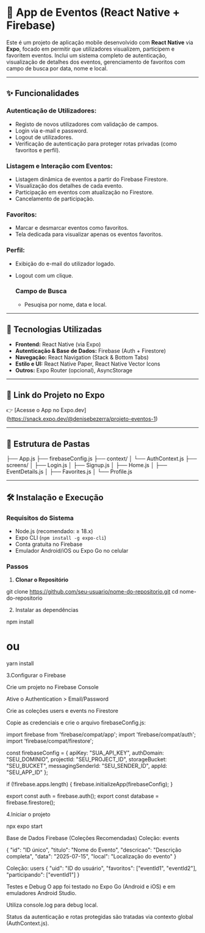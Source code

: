 # 📱 App de Eventos (React Native + Firebase)

Este é um projeto de aplicação mobile desenvolvido com **React Native** via **Expo**, focado em permitir que utilizadores visualizem, participem e favoritem eventos. Inclui um sistema completo de autenticação, visualização de detalhes dos eventos, gerenciamento de favoritos com campo de busca por data, nome e local.

---

## ✨ Funcionalidades

### Autenticação de Utilizadores:
- Registo de novos utilizadores com validação de campos.
- Login via e-mail e password.
- Logout de utilizadores.
- Verificação de autenticação para proteger rotas privadas (como favoritos e perfil).

### Listagem e Interação com Eventos:
- Listagem dinâmica de eventos a partir do Firebase Firestore.
- Visualização dos detalhes de cada evento.
- Participação em eventos com atualização no Firestore.
- Cancelamento de participação.

### Favoritos:
- Marcar e desmarcar eventos como favoritos.
- Tela dedicada para visualizar apenas os eventos favoritos.

### Perfil:
- Exibição do e-mail do utilizador logado.
- Logout com um clique.

  ### Campo de Busca
  - Pesuqisa por nome, data e local.

---

## 🔧 Tecnologias Utilizadas

- **Frontend:** React Native (via Expo)
- **Autenticação & Base de Dados:** Firebase (Auth + Firestore)
- **Navegação:** React Navigation (Stack & Bottom Tabs)
- **Estilo e UI:** React Native Paper, React Native Vector Icons
- **Outros:** Expo Router (opcional), AsyncStorage

---

## 🚀 Link do Projeto no Expo

👉 [Acesse o App no Expo.dev] (https://snack.expo.dev/@denisebezerra/projeto-eventos-1)

---

## 🧩 Estrutura de Pastas

├── App.js
├── firebaseConfig.js
├── context/
│ └── AuthContext.js
├── screens/
│ ├── Login.js
│ ├── Signup.js
│ ├── Home.js
│ ├── EventDetails.js
│ ├── Favorites.js
│ └── Profile.js


---

## 🛠️ Instalação e Execução

### Requisitos do Sistema

- Node.js (recomendado: ≥ 18.x)
- Expo CLI (`npm install -g expo-cli`)
- Conta gratuita no Firebase
- Emulador Android/iOS ou Expo Go no celular

### Passos

1. **Clonar o Repositório**

git clone https://github.com/seu-usuario/nome-do-repositorio.git
cd nome-do-repositorio

2. Instalar as dependências

npm install
# ou
yarn install

3.Configurar o Firebase

Crie um projeto no Firebase Console

Ative o Authentication > Email/Password

Crie as coleções users e events no Firestore

Copie as credenciais e crie o arquivo firebaseConfig.js:

import firebase from 'firebase/compat/app';
import 'firebase/compat/auth';
import 'firebase/compat/firestore';

const firebaseConfig = {
  apiKey: "SUA_API_KEY",
  authDomain: "SEU_DOMINIO",
  projectId: "SEU_PROJECT_ID",
  storageBucket: "SEU_BUCKET",
  messagingSenderId: "SEU_SENDER_ID",
  appId: "SEU_APP_ID"
};

if (!firebase.apps.length) {
  firebase.initializeApp(firebaseConfig);
}

export const auth = firebase.auth();
export const database = firebase.firestore();

4.Iniciar o projeto

npx expo start

Base de Dados Firebase (Coleções Recomendadas)
Coleção: events

{
  "id": "ID único",
  "titulo": "Nome do Evento",
  "descricao": "Descrição completa",
  "data": "2025-07-15",
  "local": "Localização do evento"
}

Coleção: users
{
  "uid": "ID do usuário",
  "favoritos": ["eventId1", "eventId2"],
  "participando": ["eventId1"]
}

Testes e Debug
O app foi testado no Expo Go (Android e iOS) e em emuladores Android Studio.

Utiliza console.log para debug local.

Status da autenticação e rotas protegidas são tratadas via contexto global (AuthContext.js).

